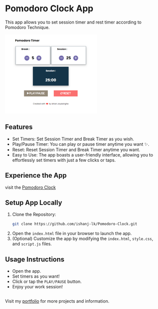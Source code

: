 # Pomodoro Clock App

This app allows you to set session timer and rest timer according to Pomodoro Technique.

<p float="left">
  <img src="./img/ss1.png" width="300"/>
</p>

## Features

* Set Timers: Set Session Timer and Break Timer as you wish.
* Play/Pause Timer: You can play or pause timer anytime you want ✨.
* Reset: Reset Session Timer and Break Timer anytime you want.
* Easy to Use: The app boasts a user-friendly interface, allowing you to effortlessly set timers with just a few clicks or taps.

## Experience the App
visit the [Pomodoro Clock](https://ishanj.lk/pomodoro)

## Setup App Locally

1. Clone the Repository:
    ```bash
    git clone https://github.com/ishanj-lk/Pomodoro-Clock.git
    ```
2. Open the `index.html` file in your browser to launch the app.
3. (Optional) Customize the app by modifying the `index.html`, `style.css`, and `script.js` files.

## Usage Instructions

* Open the app.
* Set timers as you want!
* Click or tap the `PLAY/PAUSE` button.
* Enjoy your work session!


## 
Visit my [portfolio](https://ishanj.lk/) for more projects and information.

